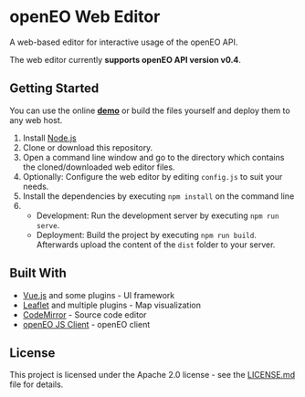 # openEO Web Editor
A web-based editor for interactive usage of the openEO API.

The web editor currently **supports openEO API version v0.4**.

## Getting Started
You can use the online **[demo](https://open-eo.github.io/openeo-web-editor/demo/)** or build the files yourself and deploy them to any web host.

1. Install [Node.js](https://nodejs.org/)
2. Clone or download this repository.
3. Open a command line window and go to the directory which contains the cloned/downloaded web editor files.
4. Optionally: Configure the web editor by editing `config.js`  to suit your needs.
6. Install the dependencies by executing `npm install` on the command line
7. 
    * Development: Run the development server by executing `npm run serve`.
    * Deployment: Build the project by executing `npm run build`. Afterwards upload the content of the `dist` folder to your server.

## Built With
* [Vue.js](https://vuejs.org/) and some plugins - UI framework
* [Leaflet](http://leafletjs.com/) and multiple plugins - Map visualization
* [CodeMirror](https://codemirror.net/) - Source code editor
* [openEO JS Client](https://github.com/Open-EO/openeo-js-client) - openEO client

## License
This project is licensed under the Apache 2.0 license - see the [LICENSE.md](LICENSE.md) file for details.
